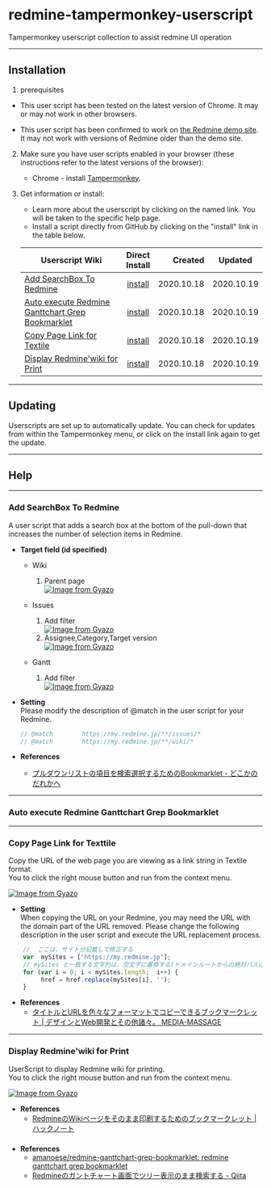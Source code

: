 # redmine-tampermonkey-userscript

Tampermonkey userscript collection to assist redmine UI operation

----

## Installation

1. prerequisites  

* This user script has been tested on the latest version of Chrome. It may or may not work in other browsers.  

* This user script has been confirmed to work on [the Redmine demo site](https://my.redmine.jp/demo/). It may not work with versions of Redmine older than the demo site.

2. Make sure you have user scripts enabled in your browser (these instructions refer to the latest versions of the browser):  

	* Chrome - install [Tampermonkey](https://tampermonkey.net/?ext=dhdg&browser=chrome).

3. Get information or install:
	* Learn more about the userscript by clicking on the named link. You will be taken to the specific help page.
	* Install a script directly from GitHub by clicking on the "install" link in the table below.  

	| Userscript Wiki                        | Direct<br>Install | Created    | Updated     |
	|----------------------------------------|:------------------:|----------:|:----------:|
	| [Add SearchBox To Redmine][asr-help]   | [install][asr-raw] | 2020.10.18 | 2020.10.19|
    | [Auto execute Redmine Ganttchart Grep Bookmarklet][aer-help]| [install][aer-raw] | 2020.10.18 | 2020.10.19|
    | [Copy Page Link for Textile][cpl-help] | [install][cpl-raw] | 2020.10.18 | 2020.10.19|
    | [Display Redmine'wiki for Print][drw-help] | [install][drw-raw] | 2020.10.18 | 2020.10.19|

[asr-help]: #Add-SearchBox-To-Redmine
[aer-help]: #Auto-execute-Redmine-Ganttchart-Grep-Bookmarklet
[cpl-help]: #Copy-Page-Link-for-Textile
[drw-help]: #Display-Redmine'wiki-for-Print

[asr-raw]: https://github.com/kemsakurai/redmine-tampermonkey-userscript/raw/main/userscripts/add-search-box-to-redmine.user.js
[aer-raw]: https://github.com/kemsakurai/redmine-tampermonkey-userscript/raw/main/userscripts/auto-execute-redmine-ganttchart-grep-bookmarklet.user.js
[cpl-raw]: https://github.com/kemsakurai/redmine-tampermonkey-userscript/raw/main/userscripts/copy-page-link-for-textile.user.js
[drw-raw]: https://github.com/kemsakurai/redmine-tampermonkey-userscript/raw/main/userscripts/display-redmine-wiki-for-print.user.js

----

## Updating  

Userscripts are set up to automatically update. You can check for updates from within the Tampermonkey menu, or click on the install link again to get the update.  

----

## Help  

----

### Add SearchBox To Redmine  

A user script that adds a search box at the bottom of the pull-down that increases the number of selection items in Redmine.  

* **Target field (id specified)**    
    * Wiki  
        1. Parent page  
        [![Image from Gyazo](https://i.gyazo.com/7b1c925250854b02c1233c996950518f.png)](https://gyazo.com/7b1c925250854b02c1233c996950518f)

    * Issues
        1. Add filter  
        [![Image from Gyazo](https://i.gyazo.com/1514cc05b72303bb5203c6c23228ea45.png)](https://gyazo.com/1514cc05b72303bb5203c6c23228ea45)    
        2. Assignee,Category,Target version  
        [![Image from Gyazo](https://i.gyazo.com/d6aa0f2f27a36b71ad61f36b5f41caa0.png)](https://gyazo.com/d6aa0f2f27a36b71ad61f36b5f41caa0)

    * Gantt
        1. Add filter  
        [![Image from Gyazo](https://i.gyazo.com/725dac5d433571d80b96acd78bdc7684.png)](https://gyazo.com/725dac5d433571d80b96acd78bdc7684)  

* **Setting**  
    Please modify the description of @match in the user script for your Redmine.  
    ```javascript
    // @match        https://my.redmine.jp/**/issues/*
    // @match        https://my.redmine.jp/**/wiki/*
    ```

* **References**  
    * [プルダウンリストの項目を検索選択するためのBookmarklet - どこかのだれかへ](https://tepp.hatenablog.jp/entry/2017/04/05/215756)  

----

### Auto execute Redmine Ganttchart Grep Bookmarklet  




----

### Copy Page Link for Texttile  

Copy the URL of the web page you are viewing as a link string in Textile format.  
You to click the right mouse button and run from the context menu.  

[![Image from Gyazo](https://i.gyazo.com/0508f12918ec783877318ec0f679c6c6.gif)](https://gyazo.com/0508f12918ec783877318ec0f679c6c6)  

* **Setting**  
When copying the URL on your Redmine, you may need the URL with the domain part of the URL removed.
Please change the following description in the user script and execute the URL replacement process.
```javascript
    //  ここは、サイト分記載して修正する
    var  mySites = ["https://my.redmine.jp"];
    // mySites と一致する文字列は、空文字に置換する(ドメインルートからの絶対パスにしたい)
    for (var i = 0; i < mySites.length;  i++) {
         href = href.replace(mySites[i], '');
    }
```

* **References**  
    * [タイトルとURLを色々なフォーマットでコピーできるブックマークレット | デザインとWeb開発とその他諸々。 MEDIA-MASSAGE](https://media-massage.net/blog/linkbookmarklet/)

----

### Display Redmine'wiki for Print

UserScript to display Redmine wiki for printing.  
You to click the right mouse button and run from the context menu.  

[![Image from Gyazo](https://i.gyazo.com/015dfbc4be75fcc5803c993d0e54dc8a.gif)](https://gyazo.com/015dfbc4be75fcc5803c993d0e54dc8a)  

* **References**  
    * [RedmineのWikiページをそのまま印刷するためのブックマークレット | ハックノート](https://hacknote.jp/archives/10621/)


### 

* **References**  
    * [amanoese/redmine-ganttchart-grep-bookmarklet: redmine ganttchart grep bookmarklet](https://github.com/amanoese/redmine-ganttchart-grep-bookmarklet)
    * [Redmineのガントチャート画面でツリー表示のまま検索する - Qiita](https://qiita.com/amanoese/items/edcc2226a6d52cc9598a)   
